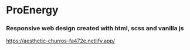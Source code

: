 # ProEnergy
### Responsive web design created with html, scss and vanilla js

https://aesthetic-churros-fa472e.netlify.app/
